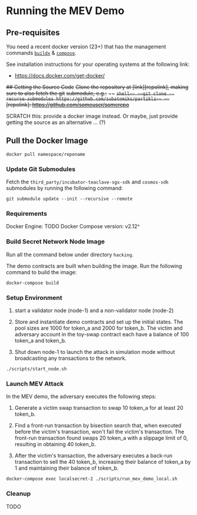 # Running the MEV Demo

## Pre-requisites
You need a recent docker version (23+) that has the management commands
[`buildx`][buildx] & [`compose`][compose].

See installation instructions for your operating systems at the following
link:

* https://docs.docker.com/get-docker/

[buildx]: https://docs.docker.com/build/install-buildx/
[compose]: https://docs.docker.com/compose/install/

~~## Getting the Source Code~~
~~Clone the repository at [link][repolink], making sure to also fetch the git~~
~~submodule, e.g.:~~
~~
~~```shell~~
~~git clone --recurse-submodules https://github.com/subatomiks/partiklz~~
~~```~~
~~[repolink]: https://github.com/someuser/somerepo~~

SCRATCH this: provide a docker image instead. Or maybe, just provide getting the source
as an alternative ... (?)

## Pull the Docker Image

```shell
docker pull namespace/reponame
```







### Update Git Submodules
Fetch the `third_party/incubator-teaclave-sgx-sdk` and `cosmos-sdk` submodules by running the following command:

`git submodule update --init --recursive --remote`

### Requirements

Docker Engine: TODO
Docker Compose version: v2.12^

### Build Secret Network Node Image
Run all the command below under directory `hacking`.

The demo contracts are built when building the image. Run the following command to build the image:

`docker-compose build`

### Setup Environment
1) start a validator node (node-1) and a non-validator node (node-2)

2) Store and instantiate demo contracts and set up the initial states. 
The pool sizes are 1000 for token_a and 2000 for token_b. 
The victim and adversary account in the toy-swap contract each have a balance of 100 token_a and token_b.

3) Shut down node-1 to launch the attack in simulation mode without broadcasting any transactions to the network.

`./scripts/start_node.sh`

### Launch MEV Attack
In the MEV demo, the adversary executes the following steps:

1) Generate a victim swap transaction to swap 10 token_a for at least 20 token_b.

2) Find a front-run transaction by bisection search that, when executed before the victim's transaction, won't fail the victim's transaction. The front-run transaction found swaps 20 token_a with a slippage limit of 0, resulting in obtaining 40 token_b.

3) After the victim's transaction, the adversary executes a back-run transaction to sell the 40 token_b, increasing their balance of token_a by 1 and maintaining their balance of token_b.

`docker-compose exec localsecret-2 ./scripts/run_mev_demo_local.sh`

### Cleanup

TODO


[//]: # ()
[//]: # (### Rebuild )

[//]: # ()
[//]: # (Rebuild `go-cosmwasm/src` and `x/` and restart node &#40;after `./start_node.sh` was run&#41;)

[//]: # ()
[//]: # (* From outside docker container)

[//]: # ()
[//]: # (`./rebuild_node.sh`)

[//]: # ()
[//]: # (* From inside docker container)

[//]: # ()
[//]: # (```bash)

[//]: # (docker-compose exec localsecret-2 bash)

[//]: # ($ ./scripts/rebuild.sh &> /root/out &)

[//]: # ($ cat out)

[//]: # (```)

[//]: # ()
[//]: # (* shutdown containers)

[//]: # ()
[//]: # (`docker-compose down`)

[//]: # ()
[//]: # (* delete network)

[//]: # ()
[//]: # (`docker network rm hacking_default`)

[//]: # ()
[//]: # (### Other)

[//]: # (#### Update protobuf for rpc calls)

[//]: # ()
[//]: # (* Update proto spec and other relevant files)

[//]: # ()
[//]: # (    * [msg.proto]&#40;../proto/secret/compute/v1beta1/msg.proto&#41;)

[//]: # (    * [alias.go]&#40;../x/compute/alias.go&#41;)

[//]: # (    * [cli/tx.go]&#40;x/compute/client/cli/tx.go&#41;)
[//]: # (    * [rest/tx.go]&#40;x/compute/client/rest/tx.go&#41;)

[//]: # (    * [handler.go]&#40;x/compute/handler.go&#41;)

[//]: # (    * [msg_server.go]&#40;x/compute/internal/keeper/msg_server.go&#41;)

[//]: # (    * [codec.go]&#40;x/compute/internal/types/codec.go&#41;)

[//]: # (    * [msg.go]&#40;x/compute/internal/types/msg.go&#41;)

[//]: # ()
[//]: # (* generate protobuf files `make proto-gen`)

[//]: # ()
[//]: # (    * you can ignore errors: `W0123 19:43:24.908481     375 services.go:38] No HttpRule found for method: Msg....` )

[//]: # ()
[//]: # (* build image `./build_image.sh` or `./rebuild_node.sh`)

[//]: # ()
[//]: # (#### Keeper)

[//]: # ([keeper.go]&#40;../x/compute/internal/keeper/keeper.go#L478&#41;)
